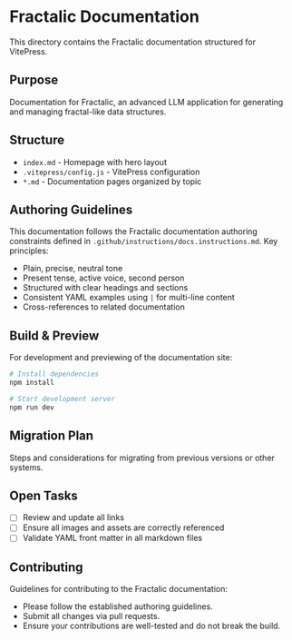 # Fractalic Documentation

This directory contains the Fractalic documentation structured for VitePress.

## Purpose

Documentation for Fractalic, an advanced LLM application for generating and managing fractal-like data structures.

## Structure

- `index.md` - Homepage with hero layout
- `.vitepress/config.js` - VitePress configuration
- `*.md` - Documentation pages organized by topic

## Authoring Guidelines

This documentation follows the Fractalic documentation authoring constraints defined in `.github/instructions/docs.instructions.md`. Key principles:

- Plain, precise, neutral tone
- Present tense, active voice, second person
- Structured with clear headings and sections
- Consistent YAML examples using `|` for multi-line content
- Cross-references to related documentation

## Build & Preview

For development and previewing of the documentation site:

```bash
# Install dependencies
npm install

# Start development server
npm run dev
```

## Migration Plan

Steps and considerations for migrating from previous versions or other systems.

## Open Tasks

- [ ] Review and update all links
- [ ] Ensure all images and assets are correctly referenced
- [ ] Validate YAML front matter in all markdown files

## Contributing

Guidelines for contributing to the Fractalic documentation:

- Please follow the established authoring guidelines.
- Submit all changes via pull requests.
- Ensure your contributions are well-tested and do not break the build.
